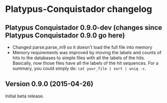 # Platypus-Conquistador changelog

Platypus Conquistador 0.9.0-dev (changes since Platypus Conquistador 0.9.0 go here)
-----------------------------------------------------------------------------------

- Changed parse.parse_m9 so it doesn't load the full file into memory
- Memory requirements was improved by moving the labels and counts of hits to the databases
to simple files with all the labels of the hits. Basically, now those files have all the
labels of the hit sequences. For a summary, you could simply do: `cat your_file | sort | uniq -c`.

Version 0.9.0 (2015-04-26)
--------------------------

Initial beta release.
